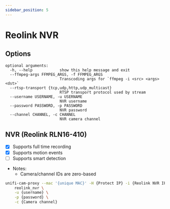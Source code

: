 ```yaml
---
sidebar_position: 5
---
```


# Reolink NVR

## Options

```text
optional arguments:
  -h, --help            show this help message and exit
  --ffmpeg-args FFMPEG_ARGS, -f FFMPEG_ARGS
                        Transcoding args for `ffmpeg -i <src> <args> <dst>`
  --rtsp-transport {tcp,udp,http,udp_multicast}
                        RTSP transport protocol used by stream
  --username USERNAME, -u USERNAME
                        NVR username
  --password PASSWORD, -p PASSWORD
                        NVR password
  --channel CHANNEL, -c CHANNEL
                        NVR camera channel
```  

## NVR (Reolink RLN16-410)

- [x] Supports full time recording
- [x] Supports motion events
- [ ] Supports smart detection
- Notes:
  - Camera/channel IDs are zero-based

```sh
unifi-cam-proxy --mac '{unique MAC}' -H {Protect IP} -i {Reolink NVR IP} -c /client.pem -t {Adoption token} \
    reolink_nvr \
    -u {username} \
    -p {password} \
    -c {Camera channel}
```

